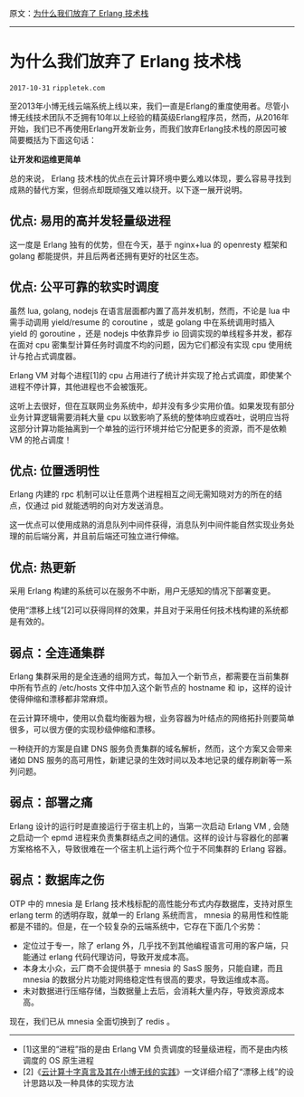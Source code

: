 [ref]: https://developer.aliyun.com/article/229322

原文：[为什么我们放弃了 Erlang 技术栈][ref]

----

# 为什么我们放弃了 Erlang 技术栈

`2017-10-31` `rippletek.com`

至2013年小博无线云端系统上线以来，我们一直是Erlang的重度使用者。尽管小博无线技术团队不乏拥有10年以上经验的精英级Erlang程序员，然而，从2016年开始，我们已不再使用Erlang开发新业务，而我们放弃Erlang技术栈的原因可被简要概括为下面这句话：

**让开发和运维更简单**

总的来说， Erlang 技术栈的优点在云计算环境中要么难以体现，要么容易寻找到成熟的替代方案，但弱点却既顽强又难以绕开。以下逐一展开说明。

## 优点: 易用的高并发轻量级进程

这一度是 Erlang 独有的优势，但在今天，基于 nginx+lua 的 openresty 框架和 golang 都能提供，并且后两者还拥有更好的社区生态。

## 优点: 公平可靠的软实时调度

虽然 lua, golang, nodejs 在语言层面都内置了高并发机制，然而，不论是 lua 中需手动调用 yield/resume 的 coroutine ，或是 golang 中在系统调用时插入 yield 的 goroutine ，还是 nodejs 中依靠异步 io 回调实现的单线程多并发，都存在面对 cpu 密集型计算任务时调度不均的问题，因为它们都没有实现 cpu 使用统计与抢占式调度器。

Erlang VM 对每个进程[1]的 cpu 占用进行了统计并实现了抢占式调度，即使某个进程不停计算，其他进程也不会被饿死。

这听上去很好，但在互联网业务系统中，却并没有多少实用价值。如果发现有部分业务计算逻辑需要消耗大量 cpu 以致影响了系统的整体响应或吞吐，说明应当将这部分计算功能抽离到一个单独的运行环境并给它分配更多的资源，而不是依赖 VM 的抢占调度！

## 优点: 位置透明性

Erlang 内建的 rpc 机制可以让任意两个进程相互之间无需知晓对方的所在的结点，仅通过 pid 就能透明的向对方发送消息。

这一优点可以使用成熟的消息队列中间件获得，消息队列中间件能自然实现业务处理的前后端分离，并且前后端还可独立进行伸缩。

## 优点: 热更新

采用 Erlang 构建的系统可以在服务不中断，用户无感知的情况下部署变更。

使用“漂移上线”[2]可以获得同样的效果，并且对于采用任何技术栈构建的系统都是有效的。

## 弱点：全连通集群

Erlang 集群采用的是全连通的组网方式，每加入一个新节点，都需要在当前集群中所有节点的 /etc/hosts 文件中加入这个新节点的 hostname 和 ip，这样的设计使得伸缩和漂移都非常麻烦。

在云计算环境中，使用以负载均衡器为根，业务容器为叶结点的网络拓扑则要简单很多，可以很方便的实现秒级伸缩和漂移。

一种绕开的方案是自建 DNS 服务负责集群的域名解析，然而，这个方案又会带来诸如 DNS 服务的高可用性，新建记录的生效时间以及本地记录的缓存刷新等一系列问题。

## 弱点：部署之痛

Erlang 设计的运行时是直接运行于宿主机上的，当第一次启动 Erlang VM , 会随之启动一个 epmd 进程来负责集群结点之间的通信。这样的设计与容器化的部署方案格格不入，导致很难在一个宿主机上运行两个位于不同集群的 Erlang 容器。

## 弱点：数据库之伤

OTP 中的 mnesia 是 Erlang 技术栈标配的高性能分布式内存数据库，支持对原生 erlang term 的透明存取，就单一的 Erlang 系统而言， mnesia 的易用性和性能都是不错的。但是，在一个较复杂的云端系统中，它存在下面几个劣势：

- 定位过于专一，除了 erlang 外，几乎找不到其他编程语言可用的客户端，只能通过 erlang 代码代理访问，导致开发成本高。
- 本身太小众，云厂商不会提供基于 mnesia 的 SasS 服务，只能自建，而且 mnesia 的数据分片功能对网络稳定性有很高的要求，导致运维成本高。
- 未对数据进行压缩存储，当数据量上去后，会消耗大量内存，导致资源成本高。

现在，我们已从 mnesia 全面切换到了 redis 。

---

- [1]这里的“进程”指的是由 Erlang VM 负责调度的轻量级进程，而不是由内核调度的 OS 原生进程
- [2]《[云计算十字真言及其在小博无线的实践](https://yq.aliyun.com/articles/62686)》一文详细介绍了“漂移上线”的设计思路以及一种具体的实现方法

